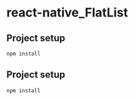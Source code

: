 # react-native_FlatList



## Project setup
```
npm install
```

## Project setup
```
npm install
```
